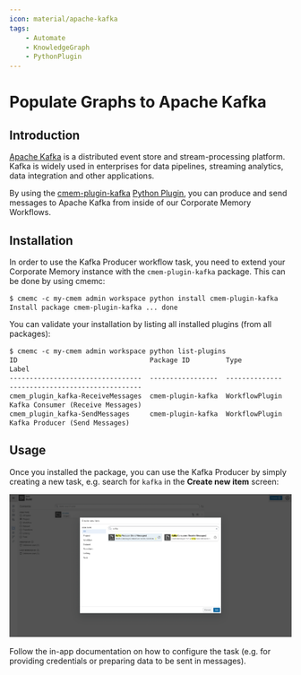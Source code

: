 ```yaml
---
icon: material/apache-kafka
tags:
    - Automate
    - KnowledgeGraph
    - PythonPlugin
---
```

# Populate Graphs to Apache Kafka

## Introduction

[Apache Kafka](https://kafka.apache.org/) is a distributed event store and stream-processing platform.
Kafka is widely used in enterprises for data pipelines, streaming analytics, data integration and other applications.

By using the [cmem-plugin-kafka](https://pypi.org/project/cmem-plugin-kafka/) [Python Plugin](../../develop/python-plugins/index.md), you can produce and send messages to Apache Kafka from inside of our Corporate Memory Workflows.

## Installation

In order to use the Kafka Producer workflow task, you need to extend your Corporate Memory instance with the `cmem-plugin-kafka` package.
This can be done by using cmemc:

```shell-session title="Installing cmem-plugin-kafka on the instance 'my-cmem'"
$ cmemc -c my-cmem admin workspace python install cmem-plugin-kafka
Install package cmem-plugin-kafka ... done
```

You can validate your installation by listing all installed plugins (from all packages):

```shell-session
$ cmemc -c my-cmem admin workspace python list-plugins
ID                                 Package ID         Type            Label
---------------------------------  -----------------  --------------  ---------------------------------
cmem_plugin_kafka-ReceiveMessages  cmem-plugin-kafka  WorkflowPlugin  Kafka Consumer (Receive Messages)
cmem_plugin_kafka-SendMessages     cmem-plugin-kafka  WorkflowPlugin  Kafka Producer (Send Messages)
```

## Usage

Once you installed the package, you can use the Kafka Producer by simply creating a new task, e.g. search for `kafka` in the **Create new item** screen:

![Create new Item and search for `kafka`](create-new-item-kafka.png "Create new Item and search for `kafka`")

Follow the in-app documentation on how to configure the task (e.g. for providing credentials or preparing data to be sent in messages).

